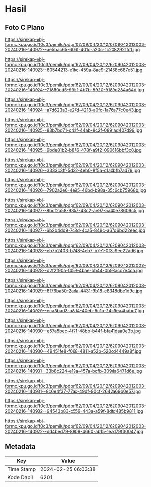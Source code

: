 # Hasil

## Foto C Plano

https://sirekap-obj-formc.kpu.go.id/f0c3/pemilu/pdpr/62/09/04/20/12/6209042012003-20240216-140922--ae5bac65-606f-401c-a20c-1c2382921fc1.jpg

https://sirekap-obj-formc.kpu.go.id/f0c3/pemilu/pdpr/62/09/04/20/12/6209042012003-20240216-140923--60544213-e1bc-459a-8ac9-21468c687e51.jpg

https://sirekap-obj-formc.kpu.go.id/f0c3/pemilu/pdpr/62/09/04/20/12/6209042012003-20240216-140924--71850cd5-93bf-4b7b-8920-9189d234a64d.jpg

https://sirekap-obj-formc.kpu.go.id/f0c3/pemilu/pdpr/62/09/04/20/12/6209042012003-20240216-140924--a7d623a3-e27d-4218-a0fc-1a76a77c0e43.jpg

https://sirekap-obj-formc.kpu.go.id/f0c3/pemilu/pdpr/62/09/04/20/12/6209042012003-20240216-140925--83b7bd71-c42f-44ab-8c2f-0891ad407d99.jpg

https://sirekap-obj-formc.kpu.go.id/f0c3/pemilu/pdpr/62/09/04/20/12/6209042012003-20240216-140925--9bde81b2-b876-478f-a9f2-090616bbf3c8.jpg

https://sirekap-obj-formc.kpu.go.id/f0c3/pemilu/pdpr/62/09/04/20/12/6209042012003-20240216-140926--3333c3ff-5d32-4eb0-8f5a-c1a0bfb7ad79.jpg

https://sirekap-obj-formc.kpu.go.id/f0c3/pemilu/pdpr/62/09/04/20/12/6209042012003-20240216-140926--7902a2e6-4e95-46bd-b98a-35c6cb75968b.jpg

https://sirekap-obj-formc.kpu.go.id/f0c3/pemilu/pdpr/62/09/04/20/12/6209042012003-20240216-140927--8bcf2a58-9357-43c2-ae97-5a40e78609c5.jpg

https://sirekap-obj-formc.kpu.go.id/f0c3/pemilu/pdpr/62/09/04/20/12/6209042012003-20240216-140927--6b2b4dd9-7c8d-4ca5-849c-a67d6bd22eec.jpg

https://sirekap-obj-formc.kpu.go.id/f0c3/pemilu/pdpr/62/09/04/20/12/6209042012003-20240216-140928--eb7b2403-b748-4eb7-b7e1-0f3c9ee22ad6.jpg

https://sirekap-obj-formc.kpu.go.id/f0c3/pemilu/pdpr/62/09/04/20/12/6209042012003-20240216-140928--d2f2f90a-f459-4bae-bb44-0b98acc7e4ca.jpg

https://sirekap-obj-formc.kpu.go.id/f0c3/pemilu/pdpr/62/09/04/20/12/6209042012003-20240216-140929--8f76ba50-2ada-4431-9b18-c8348dbe1d9c.jpg

https://sirekap-obj-formc.kpu.go.id/f0c3/pemilu/pdpr/62/09/04/20/12/6209042012003-20240216-140929--eca3bad3-a8d4-40eb-9c1b-24b5ea4babc7.jpg

https://sirekap-obj-formc.kpu.go.id/f0c3/pemilu/pdpr/62/09/04/20/12/6209042012003-20240216-140930--e57a5bec-4f71-48bb-b44f-bfa41daa0e3b.jpg

https://sirekap-obj-formc.kpu.go.id/f0c3/pemilu/pdpr/62/09/04/20/12/6209042012003-20240216-140930--49451fe8-f068-4811-a52b-520cd4449a8f.jpg

https://sirekap-obj-formc.kpu.go.id/f0c3/pemilu/pdpr/62/09/04/20/12/6209042012003-20240216-140931--33b8c224-e19a-457a-bcfb-309da6471d6e.jpg

https://sirekap-obj-formc.kpu.go.id/f0c3/pemilu/pdpr/62/09/04/20/12/6209042012003-20240216-140931--8c6e4f37-77ac-49df-90cf-2642a69b0e57.jpg

https://sirekap-obj-formc.kpu.go.id/f0c3/pemilu/pdpr/62/09/04/20/12/6209042012003-20240216-140932--94543b83-c559-443a-a59f-8dfd485b9811.jpg

https://sirekap-obj-formc.kpu.go.id/f0c3/pemilu/pdpr/62/09/04/20/12/6209042012003-20240216-140922--dd4bed79-8809-4660-ab15-1ead79f30047.jpg


## Metadata

| Key        | Value               |
| ---------- | ------------------- |
| Time Stamp | 2024-02-25 06:03:38 |
| Kode Dapil | 6201                |



